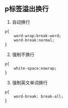 ## p标签溢出换行

1. 自动换行

```
p{
    word-wrap:break-word;
    word-break:normal;
}
```

2. 强制不换行

```
p{
    white-space:nowrap;
}
```

3. 强制英文单词换行

```
p{
    word-break: break-all;
}